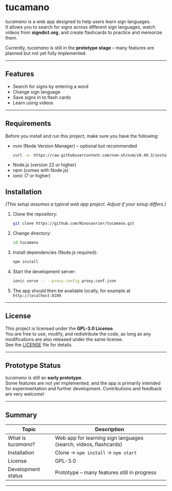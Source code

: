 # tucamano

*tucamano* is a web app designed to help users learn sign languages.  
It allows you to search for signs across different sign languages, watch videos from **signdict.org**, and create flashcards to practice and memorize them.

Currently, *tucamano* is still in the **prototype stage** – many features are planned but not yet fully implemented.

---

## Features

- Search for signs by entering a word  
- Change sign language
- Save signs in to flash cards  
- Learn using videos 
---

## Requirements

Before you install and run this project, make sure you have the following:

- nvm (Node Version Manager) – optional but recommended
   ```bash
   curl -o- https://raw.githubusercontent.com/nvm-sh/nvm/v0.40.3/install.sh | bash
   ```  
- Node.js (version 22 or higher)
- npm (comes with Node.js)
- ionic (7 or higher)


## Installation

*(This setup assumes a typical web app project. Adjust if your setup differs.)*

1. Clone the repository:  
   ```bash
   git clone https://github.com/Ninosaurier/tucamano.git
   ```

2. Change directory:  
   ```bash
   cd tucamano
   ```

2. Install dependencies (Node.js required):  
   ```bash
   npm install
   ```

3. Start the development server:  
   ```bash
   ionic serve -- --proxy-config proxy.conf.json
   ```

4. The app should then be available locally, for example at `http://localhost:8100`

---

## License

This project is licensed under the **GPL-3.0 License**.  
You are free to use, modify, and redistribute the code, as long as any modifications are also released under the same license.  
See the [LICENSE](LICENSE) file for details.

---

## Prototype Status

*tucamano* is still an **early prototype**.  
Some features are not yet implemented, and the app is primarily intended for experimentation and further development. Contributions and feedback are very welcome!

---

## Summary

| Topic | Description |
|-------|-------------|
| What is *tucamano*? | Web app for learning sign languages (search, videos, flashcards) |
| Installation | Clone → `npm install` → `npm start` |
| License | GPL-3.0 |
| Development status | Prototype – many features still in progress |

---
